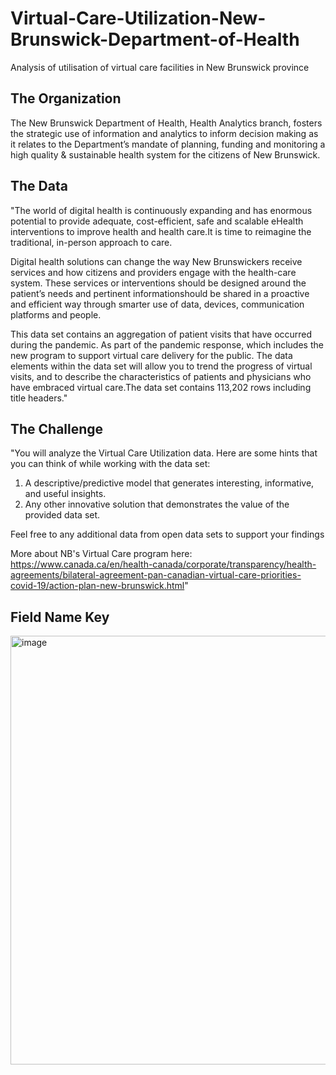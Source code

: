 # Virtual-Care-Utilization-New-Brunswick-Department-of-Health
Analysis of utilisation of virtual care facilities in New Brunswick province

## The Organization							
The New Brunswick Department of Health, Health Analytics branch, fosters the strategic use of information and analytics to inform decision making as it relates to the Department’s mandate of planning, funding and monitoring a high quality & sustainable health system for the citizens of New Brunswick.							

## The Data 														
"The world of digital health is continuously expanding and has enormous potential to provide adequate, cost-efficient, safe and scalable eHealth interventions to improve health and health care.It is time to reimagine the traditional, in-person approach to care.

Digital health solutions can change the way New Brunswickers receive services and how citizens and providers engage with the health-care system. These services or interventions should be designed around the patient’s needs and pertinent informationshould be shared in a proactive and efficient way through smarter use of data, devices, communication platforms and people.

This data set contains an aggregation of patient visits that have occurred during the pandemic. As part of the pandemic response, which includes the new program to support virtual care delivery for the public. The data elements within the data set will allow you to trend the progress of virtual visits, and to describe the characteristics of patients and physicians who have embraced virtual care.The data set contains 113,202 rows including title headers."	

## The Challenge														
"You will analyze the Virtual Care Utilization data. Here are some hints that you can think of while working with the data set:

1. A descriptive/predictive model that generates interesting, informative, and useful insights.
2. Any other innovative solution that demonstrates the value of the provided data set.

Feel free to any additional data from open data sets to support your findings

More about NB's Virtual Care program here: 
https://www.canada.ca/en/health-canada/corporate/transparency/health-agreements/bilateral-agreement-pan-canadian-virtual-care-priorities-covid-19/action-plan-new-brunswick.html"														
														
## Field Name Key

<img width="686" alt="image" src="https://user-images.githubusercontent.com/125298404/218529402-a72fc608-51c3-4679-8455-e791dcf0d3ae.png">

														
														
														
														
														
														
														
														
														
														
														
														
														
														
														

							
							
							
							
							

